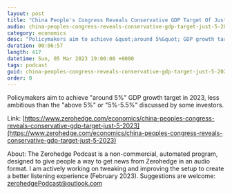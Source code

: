 ```yaml
---
layout: post
title: "China People's Congress Reveals Conservative GDP Target Of Just 5% For 2023"
audio: china-peoples-congress-reveals-conservative-gdp-target-just-5-2023-0
category: economics
desc: "Policymakers aim to achieve &quot;around 5%&quot; GDP growth target in 2023, less ambitious than the &quot;above 5%&quot; or &quot;5%-5.5%&quot; discussed by some investors."
duration: 00:06:57
length: 417
datetime: Sun, 05 Mar 2023 19:00:00 +0000
tags: podcast
guid: china-peoples-congress-reveals-conservative-gdp-target-just-5-2023-0
order: 0
---
```

Policymakers aim to achieve &quot;around 5%&quot; GDP growth target in 2023, less ambitious than the &quot;above 5%&quot; or &quot;5%-5.5%&quot; discussed by some investors.

Link: [https://www.zerohedge.com/economics/china-peoples-congress-reveals-conservative-gdp-target-just-5-2023](https://www.zerohedge.com/economics/china-peoples-congress-reveals-conservative-gdp-target-just-5-2023)

About: The Zerohedge Podcast is a non-commercial, automated program, designed to give people a way to get news from Zerohedge in an audio format.  I am actively working on tweaking and improving the setup to create a better listening experience (February 2023).  Suggestions are welcome: [zerohedgePodcast@outlook.com](mailto:zerohedgePodcast@outlook.com)